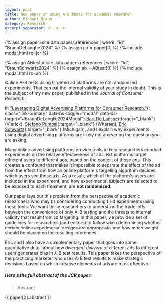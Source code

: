 ```yaml
---
layout: post
title: New paper on using A-B tests for academic research
author: Michael Braun
category: Research
excerpt_separator: <!--x-->
---
```


{% assign paper=site.data.papers.references | where:   "id", "BraunDeLanghe2024"  %}
{% assign jcr = paper[0] %}
{% include modal.html rx=jcr   %}


{% assign ABtest = site.data.papers.references | where:   "id", "BraunSchwartz2024"  %}
{% assign ab = ABtest[0] %}
{% include modal.html rx=ab   %}


Online A-B tests using targeted ad platforms are  not randomized experiments.  That can put the internal validity of your study in doubt.  This is the subject of my new paper, published in  the _Journal of Consumer Research_.


<!--x-->

In ["Leveraging Digital Advertising Platforms for Consumer Research,"](){: class="link-primary" data-bs-toggle="modal" data-bs-target="#BraunDeLanghe2024Modal"}  [Bart De Langhe](https://www.vlerick.com/en/find-faculty-and-experts/bart-de-langhe/){:target="_blank"}  (Vlerick),
[Stefano Puntoni](https://marketing.wharton.upenn.edu/profile/puntoni/){:target="_blank"}  (Wharton),  [Eric Schwartz](https://michiganross.umich.edu/faculty-research/faculty/eric-schwartz){:target="_blank"} (Michigan), and I explain why experiments using digital advertising platforms are likely not answering the question you are asking.


Many online advertising platforms provide tools to help researchers conduct experiments on the relative effectiveness of ads.  But  platforms target different users to different ads, based on the content of those ads.  This creates a confound that makes it impossible to separate the effect of the ad from the effect from how an online platform's targeting algorithm decides which users see those ads. As a result,  which of the platform's users are included in the experiment, and how experimental subjects are selected to be exposed to each treatment, are __not randomized__.

Our paper lays out this problem from the perspective of academic researchers who may be considering conducting field experiments using these tools.  We want these researchers to understand the trade-offs between the convenience of only A-B testing and the threats to internal validity that result from ad targeting.  In this paper, we provide a set of guidelines for researchers (and editors) to follow when determining whether certain online experimental designs are appropriate, and how much weight should be placed on the resulting inferences.

Eric and I also have  a <a class="link-primary" data-bs-toggle="modal" data-bs-target="#BraunSchwartz2024Modal"> complementary paper </a>  that goes into some quantitative  detail about how   _divergent delivery_ of different ads to different users generates bias in A-B test results. This paper takes the perspective of the practicing marketer who uses A-B test results to make strategic decisions based on which creative elements of ads are most effective.


<!-- <div class="paper-card" data-bs-toggle="modal" data-bs-target="#BraunSchwartz2024Modal"> -->
<!-- <a class="stretched-link"> modal link </a> -->
<!-- </div> -->


#####  Here's the full abstract of the _JCR_ paper:

>  Abstract



{{  paper[0].abstract }}
